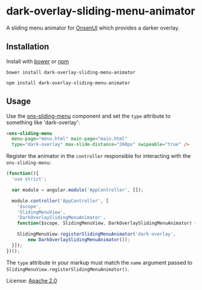 dark-overlay-sliding-menu-animator
==================================

A sliding menu animator for [OnsenUI](http://onsen.io) which provides a darker overlay.

Installation
------------

Install with [bower](http://bower.io) or [npm](http://npmjs.com)

	bower install dark-overlay-sliding-menu-animator

	npm install dark-overlay-sliding-menu-animator

Usage
-----

Use the [ons-sliding-menu](http://onsen.io/reference/ons-sliding-menu.html) component and set the `type` attribute to something like 'dark-overlay':

```html
<ons-sliding-menu
  menu-page="menu.html" main-page="main.html"
  type="dark-overlay" max-slide-distance="260px" swipeable="true" />
```

Register the animator in the `controller` responsible for interacting with the `ons-sliding-menu`:

```javascript
(function(){
  'use strict';

  var module = angular.module('AppController', []);

  module.controller('AppController', [
    '$scope',
    'SlidingMenuView',
    'DarkOverlaySlidingMenuAnimator',
    function($scope, SlidingMenuView, DarkOverlaySlidingMenuAnimator) {

    SlidingMenuView.registerSlidingMenuAnimator('dark-overlay',
        new DarkOverlaySlidingMenuAnimator());
  }]);
})();
```

The `type` attribute in your markup must match the `name` argument passed to `SlidingMenuView.registerSlidingMenuAnimator()`.


License: [Apache 2.0](http://www.apache.org/licenses/LICENSE-2.0)
